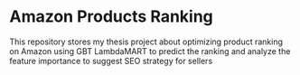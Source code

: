 # Amazon Products Ranking
This repository stores my thesis project about optimizing product ranking on Amazon using GBT LambdaMART to predict the ranking and analyze the feature importance to suggest SEO strategy for sellers

